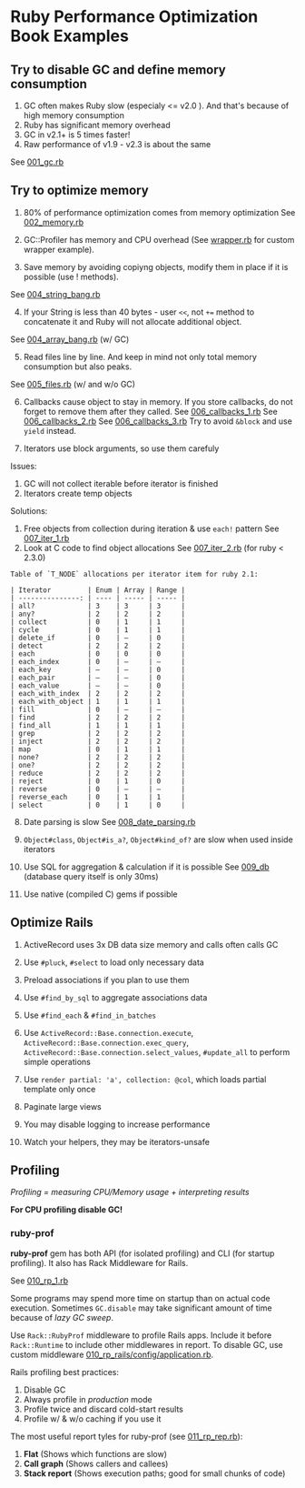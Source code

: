 # Ruby Performance Optimization Book Examples

## Try to disable GC and define memory consumption

1. GC often makes Ruby slow (especialy <= v2.0 ). And that's because of high memory consumption
2. Ruby has significant memory overhead
3. GC in v2.1+ is 5 times faster!
4. Raw performance of v1.9 - v2.3 is about the same

See [001_gc.rb](001_gc.rb)

## Try to optimize memory

1. 80% of performance optimization comes from memory optimization
  See [002_memory.rb](002_memory.rb)

2. GC::Profiler has memory and CPU overhead (See [wrapper.rb](wrapper.rb) for custom wrapper example).

3. Save memory by avoiding copiyng objects, modify them in place if it is possible (use ! methods).

  See [004_string_bang.rb](004_string_bang.rb)

4. If your String is less than 40 bytes - user `<<`, not `+=` method to concatenate it and Ruby will not allocate additional object.

  See [004_array_bang.rb](004_array_bang.rb) (w/ GC)

5. Read files line by line. And keep in mind not only total memory consumption but also peaks.

  See [005_files.rb](005_files.rb) (w/ and w/o GC)

6. Callbacks cause object to stay in memory. If you store callbacks, do not forget to remove them after they called.
  See [006_callbacks_1.rb](006_callbacks_1.rb)
  See [006_callbacks_2.rb](006_callbacks_2.rb)
  See [006_callbacks_3.rb](006_callbacks_3.rb)
  Try to avoid `&block` and use `yield` instead.

7. Iterators use block arguments, so use them carefuly

  Issues:
  1. GC will not collect iterable before iterator is finished
  2. Iterators create temp objects

  Solutions:

  1. Free objects from collection during iteration & use `each!` pattern
    See [007_iter_1.rb](007_iter_1.rb)
  2. Look at C code to find object allocations
    See [007_iter_2.rb](007_iter_2.rb) (for ruby < 2.3.0)

    Table of `T_NODE` allocations per iterator item for ruby 2.1:

    | Iterator         | Enum | Array | Range |  
    | ---------------: | ---- | ----- | ----- |  
    | all?             | 3    | 3     | 3     |  
    | any?             | 2    | 2     | 2     |  
    | collect          | 0    | 1     | 1     |  
    | cycle            | 0    | 1     | 1     |  
    | delete_if        | 0    | —     | 0     |  
    | detect           | 2    | 2     | 2     |  
    | each             | 0    | 0     | 0     |  
    | each_index       | 0    | —     | —     |  
    | each_key         | —    | —     | 0     |  
    | each_pair        | —    | —     | 0     |  
    | each_value       | —    | —     | 0     |  
    | each_with_index  | 2    | 2     | 2     |  
    | each_with_object | 1    | 1     | 1     |  
    | fill             | 0    | —     | —     |  
    | find             | 2    | 2     | 2     |  
    | find_all         | 1    | 1     | 1     |  
    | grep             | 2    | 2     | 2     |  
    | inject           | 2    | 2     | 2     |  
    | map              | 0    | 1     | 1     |  
    | none?            | 2    | 2     | 2     |  
    | one?             | 2    | 2     | 2     |  
    | reduce           | 2    | 2     | 2     |  
    | reject           | 0    | 1     | 0     |  
    | reverse          | 0    | —     | —     |  
    | reverse_each     | 0    | 1     | 1     |  
    | select           | 0    | 1     | 0     |  

8. Date parsing is slow
  See [008_date_parsing.rb](008_date_parsing.rb)

9. `Object#class`, `Object#is_a?`, `Object#kind_of?` are slow when used inside iterators

10. Use SQL for aggregation & calculation if it is possible
  See [009_db](009_db) (database query itself is only 30ms)

11. Use native (compiled C) gems if possible

## Optimize Rails

1. ActiveRecord uses 3x DB data size memory and calls often calls GC

2. Use `#pluck`, `#select` to load only necessary data

3. Preload associations if you plan to use them

4. Use `#find_by_sql` to aggregate associations data

5. Use `#find_each` & `#find_in_batches`

6. Use `ActiveRecord::Base.connection.execute`, `ActiveRecord::Base.connection.exec_query`, `ActiveRecord::Base.connection.select_values`, `#update_all` to perform simple operations

7. Use `render partial: 'a', collection: @col`, which loads partial template only once

8. Paginate large views

9. You may disable logging to increase performance

10. Watch your helpers, they may be iterators-unsafe

## Profiling

_Profiling = measuring CPU/Memory usage + interpreting results_

__For CPU profiling disable GC!__

### ruby-prof

__ruby-prof__ gem has both API (for isolated profiling) and CLI (for startup profiling). It also has Rack Middleware for Rails.

See [010_rp_1.rb](010_rp_1.rb)

Some programs may spend more time on startup than on actual code execution.
Sometimes `GC.disable` may take significant amount of time because of _lazy GC sweep_.

Use `Rack::RubyProf` middleware to profile Rails apps. Include it before `Rack::Runtime` to include other middlewares in report.
To disable GC, use custom middleware [010_rp_rails/config/application.rb](010_rp_rails/config/application.rb).

Rails profiling best practices:

1. Disable GC
2. Always profile in _production_ mode
3. Profile twice and discard cold-start results
4. Profile w/ & w/o caching if you use it

The most useful report tyles for ruby-prof (see [011_rp_rep.rb](011_rp_rep.rb)):

1. __Flat__ (Shows which functions are slow)
2. __Call graph__ (Shows callers and callees)
3. __Stack report__ (Shows execution paths; good for small chunks of code)

